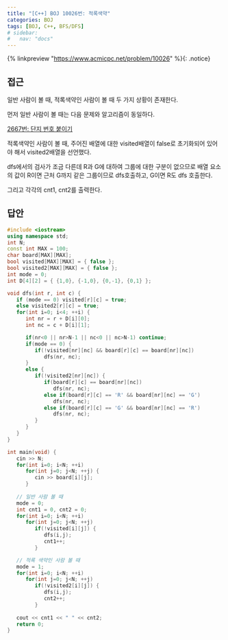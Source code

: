 ```yaml
---
title: "[C++] BOJ 10026번: 적록색약"
categories: BOJ
tags: [BOJ, C++, BFS/DFS]
# sidebar:
#   nav: "docs"
---
```


{% linkpreview "https://www.acmicpc.net/problem/10026" %}{: .notice}
<br>

## 접근

일반 사람이 볼 때, 적록색약인 사람이 볼 때 두 가지 상황이 존재한다.

먼저 일반 사람이 볼 때는 다음 문제와 알고리즘이 동일하다.

[2667번: 단지 번호 붙이기](https://www.notion.so/2667-cb88550e797c428bb7dbab35d8bbcdf7?pvs=21)

적록색약인 사람이 볼 때, 주어진 배열에 대한 visited배열이 false로 초기화되어 있어야 해서 visited2배열을 선언했다.

dfs에서의 검사가 조금 다른데 R과 G에 대하여 그룹에 대한 구분이 없으므로 배열 요소의 값이 R이면 근처 G까지 같은 그룹이므로 dfs호출하고, G이면 R도 dfs 호출한다.

그리고 각각의 cnt1, cnt2를 출력한다. 

## 답안

```cpp
#include <iostream>
using namespace std;
int N;
const int MAX = 100;
char board[MAX][MAX];
bool visited[MAX][MAX] = { false };
bool visited2[MAX][MAX] = { false };
int mode = 0;
int D[4][2] = { {1,0}, {-1,0}, {0,-1}, {0,1} };

void dfs(int r, int c) {
   if (mode == 0) visited[r][c] = true;
   else visited2[r][c] = true;
   for(int i=0; i<4; ++i) {
      int nr = r + D[i][0];
      int nc = c + D[i][1];

      if(nr<0 || nr>N-1 || nc<0 || nc>N-1) continue;
      if(mode == 0) {
         if(!visited[nr][nc] && board[r][c] == board[nr][nc]) 
            dfs(nr, nc);
      }
      else {
         if(!visited2[nr][nc]) {
            if(board[r][c] == board[nr][nc])
               dfs(nr, nc);
            else if(board[r][c] == 'R' && board[nr][nc] == 'G')
               dfs(nr, nc);
            else if(board[r][c] == 'G' && board[nr][nc] == 'R')
               dfs(nr, nc);
         }
      }      
   }
}

int main(void) {
   cin >> N;
   for(int i=0; i<N; ++i)
      for(int j=0; j<N; ++j) {
         cin >> board[i][j];
      }
   
   // 일반 사람 볼 때
   mode = 0;
   int cnt1 = 0, cnt2 = 0;
   for(int i=0; i<N; ++i)
      for(int j=0; j<N; ++j)
         if(!visited[i][j]) {
            dfs(i,j);
            cnt1++;
         }

   // 적록 색약인 사람 볼 때
   mode = 1;
   for(int i=0; i<N; ++i)
      for(int j=0; j<N; ++j)
         if(!visited2[i][j]) {
            dfs(i,j);
            cnt2++;
         }
   
   cout << cnt1 << " " << cnt2;
   return 0;
}
```